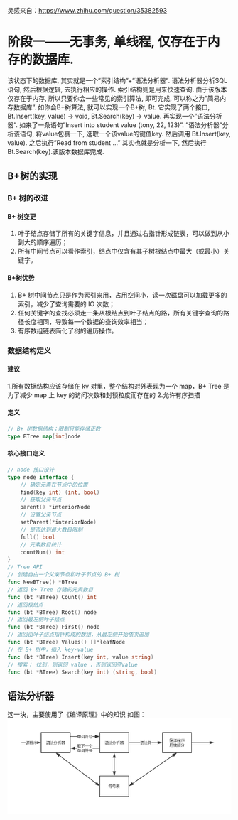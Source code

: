 灵感来自：https://www.zhihu.com/question/35382593
# 阶段一——无事务, 单线程, 仅存在于内存的数据库.
该状态下的数据库, 其实就是一个”索引结构”+”语法分析器”.
语法分析器分析SQL语句, 然后根据逻辑, 去执行相应的操作.
索引结构则是用来快速查询.
由于该版本仅存在于内存, 所以只要你会一些常见的索引算法, 即可完成, 可以称之为”简易内存数据库”.
如你会B+树算法, 就可以实现一个B+树, Bt. 
它实现了两个接口, Bt.Insert(key, value) -> void, Bt.Search(key) -> value.
再实现一个”语法分析器”.
如来了一条语句”Insert into student value (tony, 22, 123)”. ”语法分析器”分析该语句, 将value包裹一下, 选取一个该value的键值key.
然后调用 Bt.Insert(key, value). 之后执行”Read from student …” 其实也就是分析一下, 然后执行Bt.Search(key).该版本数据库完成. 

## B+树的实现
### B+ 树的改进
#### B+ 树变更
1. 叶子结点存储了所有的关键字信息，并且通过右指针形成链表，可以做到从小到大的顺序遍历；
2. 所有中间节点可以看作索引，结点中仅含有其子树根结点中最大（或最小）关键字。

#### B+树优势
1. B+ 树中间节点只是作为索引来用，占用空间小，读一次磁盘可以加载更多的索引，减少了查询需要的 IO 次数；
2. 任何关键字的查找必须走一条从根结点到叶子结点的路，所有关键字查询的路径长度相同，导致每一个数据的查询效率相当；
3. 有序数组链表简化了树的遍历操作。

### 数据结构定义
#### 建议
1.所有数据结构应该存储在 kv 对里，整个结构对外表现为一个 map，B+ Tree 是为了减少 map 上 key 的访问次数和封锁粒度而存在的
2.允许有序扫描
#### 定义
```go
// B+ 树数据结构；限制只能存储正数
type BTree map[int]node
```
#### 核心接口定义
```go
// node 接口设计
type node interface {
	// 确定元素在节点中的位置
	find(key int) (int, bool)
	// 获取父亲节点
	parent() *interiorNode
	// 设置父亲节点
	setParent(*interiorNode)
	// 是否达到最大数目限制
	full() bool
	// 元素数目统计	
	countNum() int
}
// Tree API
// 创建自由一个父亲节点和叶子节点的 B+ 树
func NewBTree() *BTree 
// 返回 B+ Tree 存储的元素数目
func (bt *BTree) Count() int 
// 返回根结点
func (bt *BTree) Root() node 
// 返回最左侧叶子结点
func (bt *BTree) First() node 
// 返回由叶子结点指针构成的数组，从最左侧开始依次追加
func (bt *BTree) Values() []*leafNode
// 在 B+ 树中，插入 key-value
func (bt *BTree) Insert(key int, value string)
// 搜索： 找到，则返回 value ，否则返回空value
func (bt *BTree) Search(key int) (string, bool) 
```

## 语法分析器
这一块，主要使用了《编译原理》中的知识
如图：
![](image/362.png)
